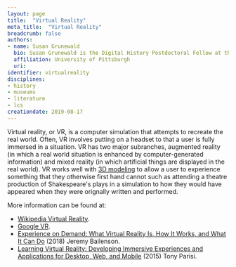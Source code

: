 ```yaml
---
layout: page
title:  "Virtual Reality"
meta_title:  "Virtual Reality"
breadcrumb: false
authors: 
- name: Susan Grunewald
  bio: Susan Grunewald is the Digital History Postdoctoral Fellow at the University of Pittsburgh’s World History Center. She received her PhD from Carnegie Mellon University, where she was a two-time A.W. Mellon Fellow in Digital Humanities. Her research focuses on Soviet history, particularly German prisoners of war in the USSR during and after the Second World War.
  affiliation: University of Pittsburgh
  uri:
identifier: virtualreality
disciplines: 
- history
- museums
- literature
- lcs
creationdate: 2019-08-17
---
```


Virtual reality, or VR, is a computer simulation that attempts to recreate the real world. Often, VR involves putting on a headset to that a user is fully immersed in a situation. VR has two major subranches, augmented reality (in which a real world situation is enhanced by computer-generated information) and mixed reality (in which artificial things are displayed in the real world). VR works well with [3D modeling](/_topics/3dModeling.md) to allow a user to experience something that they otherwise first hand cannot such as attending a theatre production of Shakespeare's plays in a simulation to how they would have appeared when they were orignally written and performed.

More information can be found at:

 -  [Wikipedia Virtual Reality](https://en.wikipedia.org/wiki/Virtual_reality).
 -  [Google VR](https://vr.google.com/).
 -  [Experience on Demand: What Virtual Reality Is, How It Works, and What It Can Do](https://books.google.com/books?id=2fkqDwAAQBAJ&printsec=frontcover&dq=virtual+reality&hl=en&sa=X&ved=2ahUKEwiAkZGoyorkAhWyl-AKHWGUDDUQ6AEwAHoECAYQAg#v=onepage&q=virtual%20reality&f=false) (2018) Jeremy Bailenson.
 -  [Learning Virtual Reality: Developing Immersive Experiences and Applications for Desktop, Web, and Mobile](https://books.google.com/books?id=bXvPCgAAQBAJ&printsec=frontcover&dq=virtual+reality&hl=en&sa=X&ved=2ahUKEwiAkZGoyorkAhWyl-AKHWGUDDUQ6AEwAnoECAEQAg#v=onepage&q=virtual%20reality&f=false) (2015) Tony Parisi. 
